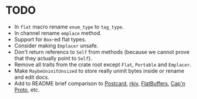# TODO

+ In `flat` macro rename `enum_type` to `tag_type`.
+ In channel rename `emplace` method.
+ Support for `Box`-ed flat types.
+ Consider making `Emplacer` unsafe.
+ Don't return referencs to `Self` from methods (because we cannot prove that they actually point to `Self`).
+ Remove all traits from the crate root except `Flat`, `Portable` and `Emplacer`.
+ Make `MaybeUninitUnsized` to store really uninit bytes inside or rename and edit docs.
+ Add to README brief comparison to [Postcard](https://github.com/jamesmunns/postcard), [rkiv](https://github.com/rkyv/rkyv), [FlatBuffers](https://github.com/google/flatbuffers), [Cap'n Proto](https://github.com/capnproto/capnproto), etc.

